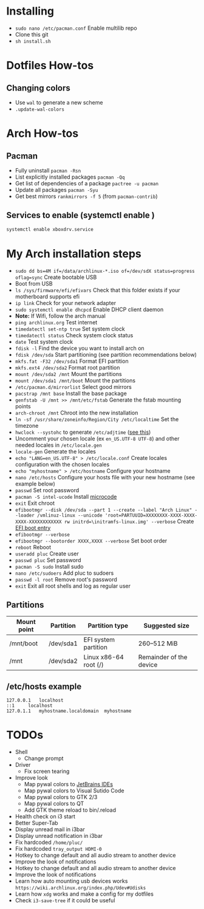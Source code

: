 # Installing

- `sudo nano /etc/pacman.conf` Enable multilib repo
- Clone this git
- `sh install.sh`

# Dotfiles How-tos

## Changing colors

- Use `wal` to generate a new scheme
- `.update-wal-colors`

# Arch How-tos

## Pacman

- Fully uninstall `pacman -Rsn`
- List explicitly installed packages `pacman -Qq`
- Get list of dependencies of a package `pactree -u pacman`
- Update all packages `pacman -Syu`
- Get best mirrors `rankmirrors -f 5` (from `pacman-contrib`)

## Services to enable (systemctl enable <service>)

```bash
systemctl enable xboxdrv.service
```

# My Arch installation steps

- `sudo dd bs=4M if=/data/archlinux-*.iso of=/dev/sdX status=progress oflag=sync` Create bootable USB
- Boot from USB
- `ls /sys/firmware/efi/efivars` Check that this folder exists if your motherboard supports efi
- `ip link` Check for your network adapter
- `sudo systemctl enable dhcpcd` Enable DHCP client daemon
- **Note:** If Wifi, follow the arch manual
- `ping archlinux.org` Test internet
- `timedatectl set-ntp true` Set system clock
- `timedatectl status` Check system clock status
- `date` Test system clock
- `fdisk -l` Find the device you want to install arch on
- `fdisk /dev/sda` Start partitioning (see partition recommendations below)
- `mkfs.fat -F32 /dev/sda1` Format EFI partition
- `mkfs.ext4 /dev/sda2` Format root partition
- `mount /dev/sda2 /mnt` Mount the partitions
- `mount /dev/sda1 /mnt/boot` Mount the partitions
- `/etc/pacman.d/mirrorlist` Select good mirrors
- `pacstrap /mnt base` Install the base package
- `genfstab -U /mnt >> /mnt/etc/fstab` Generate the fstab mounting points
- `arch-chroot /mnt` Chroot into the new installation
- `ln -sf /usr/share/zoneinfo/Region/City /etc/localtime` Set the timezone
- `hwclock --systohc` to generate `/etc/adjtime` ([see this](https://jlk.fjfi.cvut.cz/arch/manpages/man/hwclock.8))
- Uncomment your chosen locale (ex `en_US.UTF-8 UTF-8`) and other needed locales in `/etc/locale.gen`
- `locale-gen` Generate the locales
- `echo "LANG=en_US.UTF-8" > /etc/locale.conf` Create locales configuration with the chosen locales
- `echo "myhostname" > /etc/hostname` Configure your hostname
- `nano /etc/hosts` Configure your hosts file with your new hostname (see example below)
- `passwd` Set root password
- `pacman -S intel-ucode` Install [microcode](https://wiki.archlinux.org/index.php/Microcode)
- `exit` Exit chroot
- `efibootmgr --disk /dev/sda --part 1 --create --label "Arch Linux" --loader /vmlinuz-linux --unicode 'root=PARTUUID=XXXXXXXX-XXXX-XXXX-XXXX-XXXXXXXXXXXX rw initrd=\initramfs-linux.img' --verbose` Create [EFI boot entry](https://wiki.archlinux.org/index.php/EFISTUB)
- `efibootmgr --verbose`
- `efibootmgr --bootorder XXXX,XXXX --verbose` Set boot order
- `reboot` Reboot
- `useradd pluc` Create user
- `passwd pluc` Set password
- `pacman -S sudo` Install sudo
- `nano /etc/sudoers` Add pluc to sudoers
- `passwd -l root` Remove root's password
- `exit` Exit all root shells and log as regular user

## Partitions

| Mount point | Partition | Partition type        | Suggested size          |
| ----------- | --------- | --------------------- | ----------------------- |
| /mnt/boot   | /dev/sda1 | EFI system partition  | 260–512 MiB             |
| /mnt        | /dev/sda2 | Linux x86-64 root (/) | Remainder of the device |

## /etc/hosts example

```
127.0.0.1	localhost
::1		localhost
127.0.1.1	myhostname.localdomain	myhostname
```

# TODOs

- Shell
  - Change prompt
- Driver
  - Fix screen tearing
- Improve look
  - Map pywal colors to [JetBrains IDEs](https://github.com/0x6C38/intellijPywal)
  - Map pywal colors to Visual Sutido Code
  - Map pywal colors to GTK 2/3
  - Map pywal colors to QT
  - Add GTK theme reload to bin/.reload
- Health check on i3 start
- Better Super-Tab
- Display unread mail in i3bar
- Display unread notification in i3bar
- Fix hardcoded `/home/pluc/`
- Fix hardcoded `tray_output HDMI-0`
- Hotkey to change default and all audio stream to another device
- Improve the look of notifications
- Hotkey to change default and all audio stream to another device
- Improve the look of notifications
- Learn how auto mounting usb devices works `https://wiki.archlinux.org/index.php/Udev#Udisks`
- Learn how `xdg` works and make a config for my dotfiles
- Check `i3-save-tree` if it could be useful
